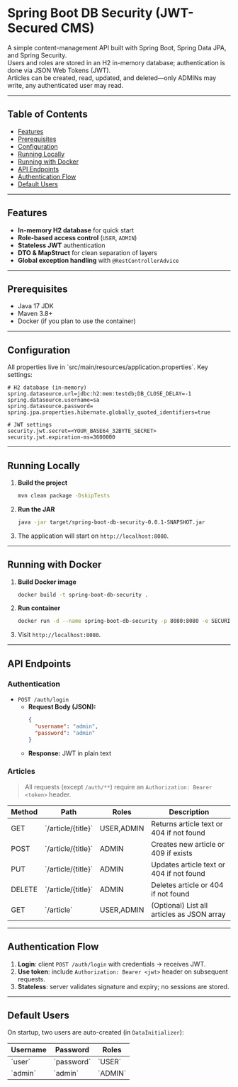# Spring Boot DB Security (JWT-Secured CMS)

A simple content-management API built with Spring Boot, Spring Data JPA, and Spring Security.  
Users and roles are stored in an H2 in-memory database; authentication is done via JSON Web Tokens (JWT).  
Articles can be created, read, updated, and deleted—only ADMINs may write, any authenticated user may read.

---

## Table of Contents

- [Features](#features)  
- [Prerequisites](#prerequisites)  
- [Configuration](#configuration)  
- [Running Locally](#running-locally)  
- [Running with Docker](#running-with-docker)  
- [API Endpoints](#api-endpoints)  
- [Authentication Flow](#authentication-flow)  
- [Default Users](#default-users)   

---

## Features

- **In-memory H2 database** for quick start  
- **Role-based access control** (`USER`, `ADMIN`)  
- **Stateless JWT** authentication  
- **DTO & MapStruct** for clean separation of layers  
- **Global exception handling** with `@RestControllerAdvice`  

---

## Prerequisites

- Java 17 JDK  
- Maven 3.8+  
- Docker (if you plan to use the container)  

---

## Configuration

All properties live in \`src/main/resources/application.properties\`. Key settings:

```properties
# H2 database (in-memory)
spring.datasource.url=jdbc:h2:mem:testdb;DB_CLOSE_DELAY=-1
spring.datasource.username=sa
spring.datasource.password=
spring.jpa.properties.hibernate.globally_quoted_identifiers=true

# JWT settings
security.jwt.secret=<YOUR_BASE64_32BYTE_SECRET>
security.jwt.expiration-ms=3600000
```

---

## Running Locally

1. **Build the project**  
   ```bash
   mvn clean package -DskipTests
   ```
2. **Run the JAR**  
   ```bash
   java -jar target/spring-boot-db-security-0.0.1-SNAPSHOT.jar
   ```
3. The application will start on `http://localhost:8080`.

---

## Running with Docker

1. **Build Docker image**  
   ```bash
   docker build -t spring-boot-db-security .
   ```
2. **Run container**  
   ```bash
   docker run -d --name spring-boot-db-security -p 8080:8080 -e SECURITY_JWT_SECRET="secret_base64_32_bytes" -e SECURITY_JWT_EXPIRATION_MS=3600000 spring-boot-db-security
   ```
3. Visit `http://localhost:8080`.

---

## API Endpoints

### Authentication

- `POST /auth/login`  
  - **Request Body (JSON):**  
    ```json
    {
      "username": "admin",
      "password": "admin"
    }
    ```
  - **Response:** JWT in plain text  

### Articles

> All requests (except `/auth/**`) require an `Authorization: Bearer <token>` header.

| Method | Path                 | Roles     | Description                                    |
| ------ | -------------------- | --------- | ---------------------------------------------- |
| GET    | \`/article/{title}\`   | USER,ADMIN| Returns article text or 404 if not found       |
| POST   | \`/article/{title}\`   | ADMIN     | Creates new article or 409 if exists           |
| PUT    | \`/article/{title}\`   | ADMIN     | Updates article text or 404 if not found       |
| DELETE | \`/article/{title}\`   | ADMIN     | Deletes article or 404 if not found            |
| GET    | \`/article\`           | USER,ADMIN| (Optional) List all articles as JSON array     |

---

## Authentication Flow

1. **Login**: client `POST /auth/login` with credentials → receives JWT.  
2. **Use token**: include `Authorization: Bearer <jwt>` header on subsequent requests.  
3. **Stateless**: server validates signature and expiry; no sessions are stored.

---

## Default Users

On startup, two users are auto-created (in `DataInitializer`):

| Username | Password | Roles       |
| -------- | -------- | ----------- |
| \`user\`   | \`password\` | \`USER\`    |
| \`admin\`  | \`admin\`    | \`ADMIN\`   |


